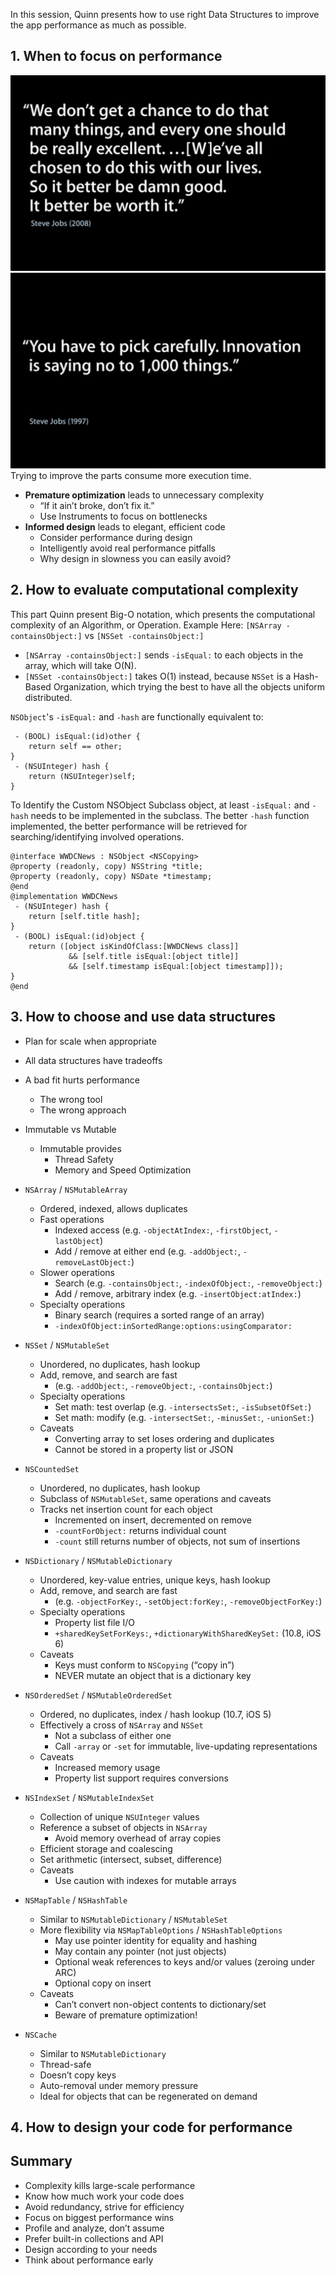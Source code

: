 In this session, Quinn  presents how to use right Data Structures to improve the app performance as much as possible.

## 1. When to focus on performance
![Steve Quote 1](https://raw.githubusercontent.com/antonio081014/WWDC_Learning_Review/master/WWDC2013/WWDC2013%20Session%20224%20Designing%20Code%20for%20Performance/Screen%20Shot%202015-08-10%20at%2010.18.07%20AM.png)
![Steve Quote 2](https://raw.githubusercontent.com/antonio081014/WWDC_Learning_Review/master/WWDC2013/WWDC2013%20Session%20224%20Designing%20Code%20for%20Performance/Screen%20Shot%202015-08-10%20at%2010.19.19%20AM.png)
Trying to improve the parts consume more execution time.

- **Premature optimization** leads to unnecessary complexity
   	- “If it ain’t broke, don’t fix it.”
   	- Use Instruments to focus on bottlenecks
- **Informed design** leads to elegant, efficient code
   	- Consider performance during design
   	- Intelligently avoid real performance pitfalls
   	- Why design in slowness you can easily avoid?

	
## 2. How to evaluate computational complexity
This part Quinn present Big-O notation, which presents the computational complexity of an Algorithm, or Operation.
Example Here:
`[NSArray -containsObject:]` vs `[NSSet -containsObject:]`

 - `[NSArray -containsObject:]` sends `-isEqual:` to each objects in the array, which will take O(N).
 - `[NSSet -containsObject:]` takes O(1) instead, because `NSSet` is a Hash-Based Organization, which trying the best to have all the objects uniform distributed.

`NSObject`'s `-isEqual:` and `-hash` are functionally equivalent to:
```
 - (BOOL) isEqual:(id)other {
	return self == other;
}
 - (NSUInteger) hash {
	return (NSUInteger)self;
}
```
To Identify the Custom NSObject Subclass object, at least `-isEqual:` and `-hash` needs to be implemented in the subclass. The better `-hash` function implemented, the better performance will be retrieved for searching/identifying involved operations.
```
@interface WWDCNews : NSObject <NSCopying>
@property (readonly, copy) NSString *title;
@property (readonly, copy) NSDate *timestamp;
@end
@implementation WWDCNews
 - (NSUInteger) hash {
	return [self.title hash];
}
 - (BOOL) isEqual:(id)object {
	return ([object isKindOfClass:[WWDCNews class]]
			 && [self.title isEqual:[object title]]
			 && [self.timestamp isEqual:[object timestamp]]);
}
@end
```
## 3. How to choose and use data structures
- Plan for scale when appropriate
- All data structures have tradeoffs
- A bad fit hurts performance
	- The wrong tool
	- The wrong approach

- Immutable vs Mutable
	- Immutable provides
		- Thread Safety
		- Memory  and Speed Optimization
- `NSArray` / `NSMutableArray`
	- Ordered, indexed, allows duplicates
	- Fast operations
		- Indexed access (e.g. `-objectAtIndex:`, `-firstObject`, `-lastObject`)
		- Add / remove at either end (e.g. `-addObject:`, `-removeLastObject:`)
	- Slower operations
		- Search (e.g. `-containsObject:`, `-indexOfObject:`, `-removeObject:`)
		- Add / remove, arbitrary index (e.g. `-insertObject:atIndex:`)
	- Specialty operations
		- Binary search (requires a sorted range of an array)
		- `-indexOfObject:inSortedRange:options:usingComparator:`
- `NSSet` / `NSMutableSet`
	- Unordered, no duplicates, hash lookup
	- Add, remove, and search are fast
		- (e.g. `-addObject:`, `-removeObject:`, `-containsObject:`)
	- Specialty operations
		- Set math: test overlap (e.g. `-intersectsSet:`, `-isSubsetOfSet:`)
		- Set math: modify (e.g. `-intersectSet:`, `-minusSet:`, `-unionSet:`)
	- Caveats
		- Converting array to set loses ordering and duplicates
		- Cannot be stored in a property list or JSON
- `NSCountedSet`
	- Unordered, no duplicates, hash lookup
	- Subclass of `NSMutableSet`, same operations and caveats
	- Tracks net insertion count for each object
		- Incremented on insert, decremented on remove
		- `-countForObject:` returns individual count
		- `-count` still returns number of objects, not sum of insertions
- `NSDictionary` / `NSMutableDictionary`
	- Unordered, key-value entries, unique keys, hash lookup
	- Add, remove, and search are fast
		- (e.g. `-objectForKey:`, `-setObject:forKey:`, `-removeObjectForKey:`)
	- Specialty operations
		- Property list file I/O
		- `+sharedKeySetForKeys:`, `+dictionaryWithSharedKeySet:` (10.8, iOS 6)
	- Caveats
		- Keys must conform to `NSCopying` (“copy in”)
		- NEVER mutate an object that is a dictionary key
- `NSOrderedSet` / `NSMutableOrderedSet`
	- Ordered, no duplicates, index / hash lookup (10.7, iOS 5)
	- Effectively a cross of `NSArray` and `NSSet`
		- Not a subclass of either one
		- Call `-array` or `-set` for immutable, live-updating representations
	- Caveats
		- Increased memory usage
		- Property list support requires conversions
- `NSIndexSet` / `NSMutableIndexSet`
	- Collection of unique `NSUInteger` values
	- Reference a subset of objects in `NSArray`
		- Avoid memory overhead of array copies
	- Efficient storage and coalescing
	- Set arithmetic (intersect, subset, difference)
	- Caveats
		- Use caution with indexes for mutable arrays
- `NSMapTable` / `NSHashTable`
	- Similar to `NSMutableDictionary` / `NSMutableSet`
	- More flexibility via `NSMapTableOptions` / `NSHashTableOptions`
		- May use pointer identity for equality and hashing
		- May contain any pointer (not just objects)
		- Optional weak references to keys and/or values (zeroing under ARC)
		- Optional copy on insert
	- Caveats
		- Can’t convert non-object contents to dictionary/set
		- Beware of premature optimization!
- `NSCache`
	- Similar to `NSMutableDictionary`
	- Thread-safe
	- Doesn’t copy keys
	- Auto-removal under memory pressure
	- Ideal for objects that can be regenerated on demand

## 4. How to design your code for performance

## Summary
- Complexity kills large-scale performance
- Know how much work your code does
- Avoid redundancy, strive for efficiency
- Focus on biggest performance wins
- Profile and analyze, don’t assume
- Prefer built-in collections and API
- Design according to your needs
- Think about performance early